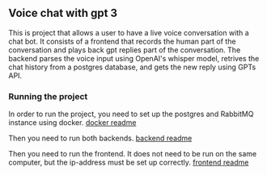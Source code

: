 ## Voice chat with gpt 3
This is project that allows a user to have a live voice conversation with a chat bot. It consists of a frontend that records the human part of the conversation and plays back gpt replies part of the conversation. The backend parses the voice input using OpenAI's whisper model, retrives the chat history from a postgres database, and gets the new reply using GPTs API.  

### Running the project
In order to run the project, you need to set up the postgres and RabbitMQ instance using docker. 
[docker readme](docker/readme.md)

Then you need to run both backends.
[backend readme](backend/readme.md)

Then you need to run the frontend. It does not need to be run on the same computer, but the ip-address must be set up correctly.
[frontend readme](frontend/readme.md)

